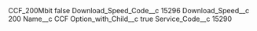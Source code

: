 <?xml version="1.0" encoding="UTF-8"?>
<CustomMetadata xmlns="http://soap.sforce.com/2006/04/metadata" xmlns:xsi="http://www.w3.org/2001/XMLSchema-instance" xmlns:xsd="http://www.w3.org/2001/XMLSchema">
    <label>CCF_200Mbit</label>
    <protected>false</protected>
    <values>
        <field>Download_Speed_Code__c</field>
        <value xsi:type="xsd:string">15296</value>
    </values>
    <values>
        <field>Download_Speed__c</field>
        <value xsi:type="xsd:string">200</value>
    </values>
    <values>
        <field>Name__c</field>
        <value xsi:type="xsd:string">CCF</value>
    </values>
    <values>
        <field>Option_with_Child__c</field>
        <value xsi:type="xsd:boolean">true</value>
    </values>
    <values>
        <field>Service_Code__c</field>
        <value xsi:type="xsd:string">15290</value>
    </values>
</CustomMetadata>
